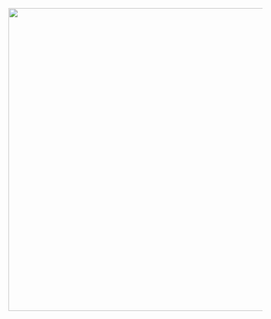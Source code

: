 <p align="center">
<img width="600"  src="https://media.giphy.com/media/2zeji2UedvZzvIZ45N/giphy.gif">
</p>
